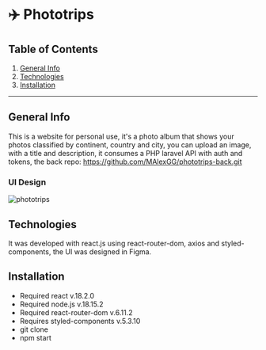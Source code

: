 # :airplane: Phototrips

## Table of Contents
1. [General Info](#general-info)
2. [Technologies](#technologies)
3. [Installation](#installation)

***
## General Info

This is a website for personal use, it's a photo album that shows your photos classified by continent, country and city, you can upload an image, with a title and description, it consumes a PHP laravel API with auth and tokens, the back repo: https://github.com/MAlexGG/phototrips-back.git

### UI Design

![phototrips](https://github.com/MAlexGG/phototrips-front/assets/73828751/2a7430f8-073d-40e2-b9f5-156196e91265)

## Technologies
It was developed with react.js using react-router-dom, axios and styled-components, the UI was designed in Figma. 

## Installation
- Required react v.18.2.0
- Required node.js v.18.15.2
- Required react-router-dom v.6.11.2
- Requires styled-components v.5.3.10
- git clone <repository>
- npm start
